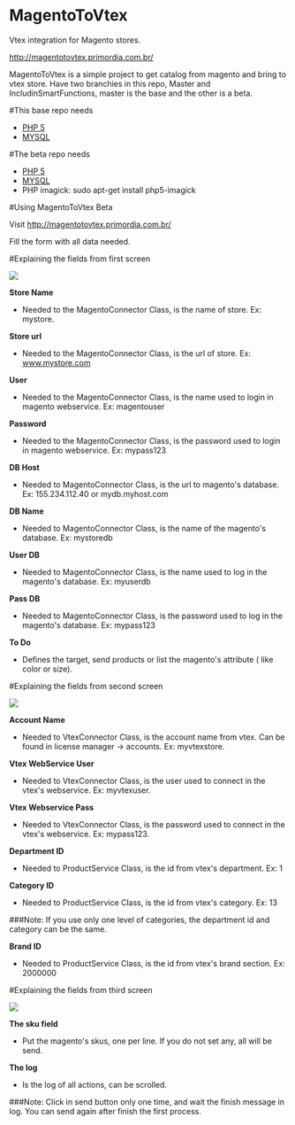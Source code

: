 # MagentoToVtex
Vtex integration for Magento stores.

http://magentotovtex.primordia.com.br/

MagentoToVtex is a simple project to get catalog from magento and bring to vtex store. Have two branchies in this repo, Master and IncludinSmartFunctions, master is the base and the other is a beta.

#This base repo needs
- <a href=http://php.net/downloads.php>PHP 5</a>
- <a href=https://www.mysql.com/downloads/>MYSQL</a>

#The beta repo needs
- <a href=http://php.net/downloads.php>PHP 5</a>
- <a href=https://www.mysql.com/downloads/>MYSQL</a>
- PHP imagick: sudo apt-get install php5-imagick

#Using MagentoToVtex Beta

Visit http://magentotovtex.primordia.com.br/

Fill the form with all data needed.

#Explaining the fields from first screen

<a href=http://magentotovtex.primordia.com.br/><img src=http://s29.postimg.org/dxf30me1j/image.png></a>

<b>Store Name</b>
- Needed to the MagentoConnector Class, is the name of store. Ex: mystore.

<b>Store url</b> 
- Needed to the MagentoConnector Class, is the url of store. Ex: www.mystore.com

<b>User</b>
- Needed to the MagentoConnector Class, is the name used to login in magento webservice. Ex: magentouser

<b>Password</b>
- Needed to the MagentoConnector Class, is the password used to login in magento webservice. Ex: mypass123

<b>DB Host</b>
- Needed to MagentoConnector Class, is the url to magento's database. Ex: 155.234.112.40 or mydb.myhost.com

<b>DB Name</b>
- Needed to MagentoConnector Class, is the name of the magento's database. Ex: mystoredb

<b>User DB</b>
- Needed to MagentoConnector Class, is the name used to log in the magento's database. Ex: myuserdb

<b>Pass DB</b>
- Needed to MagentoConnector Class, is the password used to log in the magento's database. Ex: mypass123

<b>To Do</b>
- Defines the target, send products or list the magento's attribute ( like color or size).

#Explaining the fields from second screen

<a href=http://magentotovtex.primordia.com.br/><img src=http://s15.postimg.org/ssbhk6q1n/image.png></a>

<b>Account Name</b>
- Needed to VtexConnector Class, is the account name from vtex. Can be found in license manager -> accounts. Ex: myvtexstore.

<b>Vtex WebService User</b>
- Needed to VtexConnector Class, is the user used to connect in the vtex's webservice. Ex: myvtexuser.

<b>Vtex Webservice Pass</b>
- Needed to VtexConnector Class, is the password used to connect in the vtex's webservice. Ex: mypass123.

<b>Department ID</b>
- Needed to ProductService Class, is the id from vtex's department. Ex: 1

<b>Category ID</b>
- Needed to ProductService Class, is the id from vtex's category. Ex: 13

###Note: If you use only one level of categories, the department id and category can be the same.

<b>Brand ID</b>
- Needed to ProductService Class, is the id from vtex's brand section. Ex: 2000000

#Explaining the fields from third screen

<a href=http://magentotovtex.primordia.com.br/><img src=http://s21.postimg.org/yzc6284gn/image.png></a>

<b>The sku field</b>
- Put the magento's skus, one per line. If you do not set any, all will be send.

<b>The log</b>
- Is the log of all actions, can be scrolled.

###Note: Click in send button only one time, and wait the finish message in log. You can send again after finish the first process.
